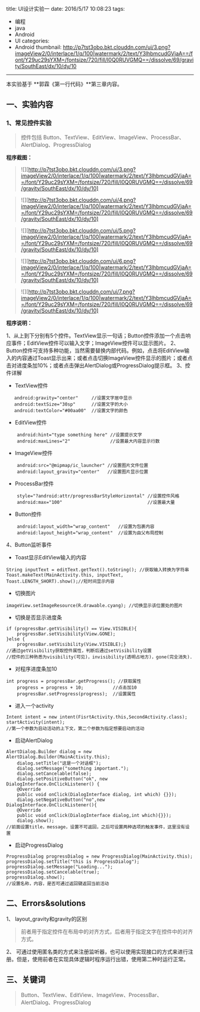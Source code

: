 title: UI设计实验一
date: 2016/5/17 10:08:23
tags:
- 编程
- java
- Android
- UI
categories:
- Android
thumbnail:
http://p7tst3obo.bkt.clouddn.com/ui/3.png?imageView2/0/interlace/1/q/100|watermark/2/text/Y3lhbmcudGVjaA==/font/Y29uc29sYXM=/fontsize/720/fill/I0Q0RUVGMQ==/dissolve/69/gravity/SouthEast/dx/10/dy/10
---

本实验基于 **郭霖《第一行代码》**第三章内容。

## 一、实验内容

<!-- more -->

### 1、常见控件实验

> 控件包括 Button、TextView、EditView、ImageView、ProcessBar、AlertDialog、ProgressDialog

**程序截图：**
>![][http://p7tst3obo.bkt.clouddn.com/ui/3.png?imageView2/0/interlace/1/q/100|watermark/2/text/Y3lhbmcudGVjaA==/font/Y29uc29sYXM=/fontsize/720/fill/I0Q0RUVGMQ==/dissolve/69/gravity/SouthEast/dx/10/dy/10]

>![][http://p7tst3obo.bkt.clouddn.com/ui/4.png?imageView2/0/interlace/1/q/100|watermark/2/text/Y3lhbmcudGVjaA==/font/Y29uc29sYXM=/fontsize/720/fill/I0Q0RUVGMQ==/dissolve/69/gravity/SouthEast/dx/10/dy/10]

>![][http://p7tst3obo.bkt.clouddn.com/ui/5.png?imageView2/0/interlace/1/q/100|watermark/2/text/Y3lhbmcudGVjaA==/font/Y29uc29sYXM=/fontsize/720/fill/I0Q0RUVGMQ==/dissolve/69/gravity/SouthEast/dx/10/dy/10]

>![][http://p7tst3obo.bkt.clouddn.com/ui/6.png?imageView2/0/interlace/1/q/100|watermark/2/text/Y3lhbmcudGVjaA==/font/Y29uc29sYXM=/fontsize/720/fill/I0Q0RUVGMQ==/dissolve/69/gravity/SouthEast/dx/10/dy/10]

>![][http://p7tst3obo.bkt.clouddn.com/ui/7.png?imageView2/0/interlace/1/q/100|watermark/2/text/Y3lhbmcudGVjaA==/font/Y29uc29sYXM=/fontsize/720/fill/I0Q0RUVGMQ==/dissolve/69/gravity/SouthEast/dx/10/dy/10]



**程序说明：**

1、从上到下分别有5个控件。TextView显示一句话；Button控件添加一个点击响应事件；EditView控件可以输入文字；ImageView控件可以显示图片。
2、Button控件可支持多种功能，当然需要替换内部代码。例如，点击将EditView输入的内容通过Toast显示出来；或者点击切换ImageView控件显示的图片；或者点击对进度条加10%；或者点击弹出AlertDialog或ProgressDialog提示框。
3、控件详解
- TextView控件
 ```android
    android:gravity="center"     //设置文字居中显示
    android:textSize="30sp"      //设置文字的大小
    android:textColor="#00aa00"  //设置文字的颜色
```
- EditView控件
```android
    android:hint="type something here" //设置提示文字
    android:maxLines="2"               //设置最大内容显示行数
```
- ImageView控件
```android
    android:src="@mipmap/ic_launcher" //设置图片文件位置
    android:layout_gravity="center"   //设置图片显示位置
```
- ProcessBar控件
```android
    style="?android:attr/progressBarStyleHorizontal" //设置控件风格
    android:max="100"                                //设置最大量
```
- Button控件
```android
    android:layout_width="wrap_content"   //设置为包裹内容
    android:layout_height="wrap_content"  //设置为由父布局控制
```
4、Button监听事件
- Toast显示EditView输入的内容
```android
String inputText = editText.getText().toString(); //获取输入转换为字符串
Toast.makeText(MainActivity.this, inputText, Toast.LENGTH_SHORT).show();//短时间显示内容
```
- 切换图片
```android
imageView.setImageResource(R.drawable.cyang); //切换显示该位置处的图片
```
- 切换是否显示进度条
```android
if (progressBar.getVisibility() == View.VISIBLE){
    progressBar.setVisibility(View.GONE);
}else {
    progressBar.setVisibility(View.VISIBLE);}
//通过getVisibility获取控件属性，判断后通过setVisibility设置
//控件的三种熟悉为visibility(可见)，invisibility(透明占地方)，gone(完全消失).
```
- 对程序进度条加10
```android
int progress = progressBar.getProgress(); //获取属性
    progress = progress + 10;           //点击加10
    progressBar.setProgress(progress);  //设置属性
```
- 进入一个activity
```android
Intent intent = new intent(FisrtActivity.this,SecondActivity.class);
startActivity(intent);
//第一个参数为启动活动的上下文，第二个参数为指定想要启动的活动
```
- 启动AlertDialog
```android
AlertDialog.Builder dialog = new AlertDialog.Builder(MainActivity.this);
    dialog.setTitle("这是一个对话框");
    dialog.setMessage("something important.");
    dialog.setCancelable(false);
    dialog.setPositiveButton("ok", new DialogInterface.OnClickListener() {
    @Override
    public void onClick(DialogInterface dialog, int which) {}});
    dialog.setNegativeButton("no",new DialogInterface.OnClickListener(){
    @Override
    public void onClick(DialogInterface dialog,int which){}});
    dialog.show();
//前面设置title，message，设置不可返回，之后可设置两种选项的触发事件，这里没有设置
```
- 启动ProgressDialog
```android
ProgressDialog progressDialog = new ProgressDialog(MainActivity.this);
progressDialog.setTitle("this is ProgressDialog");
progressDialog.setMessage("Loading...");
progressDialog.setCancelable(true);
progressDialog.show();
//设置名称，内容，是否可通过返回键返回当前活动

```


## 二、Errors&solutions
1、 layout_gravity和gravity的区别
> 前者用于指定控件在布局中的对齐方式，后者用于指定文字在控件中的对齐方式。

2、 可通过使用匿名类的方式来注册监听器，也可以使用实现接口的方式来进行注册。但是，使用前者在实现具体逻辑时程序运行出错，使用第二种时运行正常。

## 三、关键词
> Button、TextView、EditView、ImageView、ProcessBar、AlertDialog、ProgressDialog
